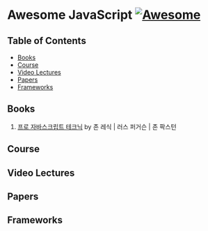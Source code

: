 # Awesome JavaScript [![Awesome](https://cdn.rawgit.com/sindresorhus/awesome/d7305f38d29fed78fa85652e3a63e154dd8e8829/media/badge.svg)](https://github.com/sindresorhus/awesome)


## Table of Contents

- [Books](#books)
- [Course](#course)
- [Video Lectures](#video-lectures)
- [Papers](#papers)
- [Frameworks](#frameworks)

## Books

1. [프로 자바스크립트 테크닉](http://www.aladin.co.kr/shop/wproduct.aspx?ItemId=71756484) by 
존 레식 | 러스 퍼거슨 | 존 팍스턴

## Course

## Video Lectures

## Papers

## Frameworks


